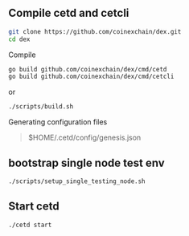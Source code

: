 ## Compile cetd and cetcli

```bash
git clone https://github.com/coinexchain/dex.git
cd dex

```

Compile
```bash
go build github.com/coinexchain/dex/cmd/cetd
go build github.com/coinexchain/dex/cmd/cetcli
```
or 
```bash
./scripts/build.sh
```
Generating configuration files

> $HOME/.cetd/config/genesis.json

## bootstrap single node test env
```bash
./scripts/setup_single_testing_node.sh
```

## Start cetd

```bash
./cetd start
```
